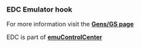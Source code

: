 ### EDC Emulator hook

For more information visit the [**Gens/GS page**](https://github.com/PhoenixInteractiveNL/edc-masterhook/wiki/Emulator-gensgs#menu)

EDC is part of [**emuControlCenter**](https://github.com/PhoenixInteractiveNL/emuControlCenter/wiki)
